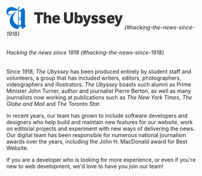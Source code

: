 ###### ![](/assets/ubyssey-logo.png) {#hacking-the-news-since-1918}

###### _Hacking the news since 1918_ {#hacking-the-news-since-1918}

Since 1918, _The Ubyssey_ has been produced entirely by student staff and volunteers, a group that has included writers, editors, photographers, videographers and illustrators. _The Ubyssey_ boasts such alumni as Prime Minister John Turner, author and journalist Pierre Berton, as well as many journalists now working at publications such as _The New York Times_, _The Globe and Mail_ and _The Toronto Star_.

In recent years, our team has grown to include software developers and designers who help build and maintain new features for our website, work on editorial projects and experiment with new ways of delivering the news. Our digital team has been responsible for numerous national journalism awards over the years, including the John H. MacDonald award for Best Website.

If you are a developer who is looking for more experience, or even if you're new to web development, we'd love to have you join our team!
